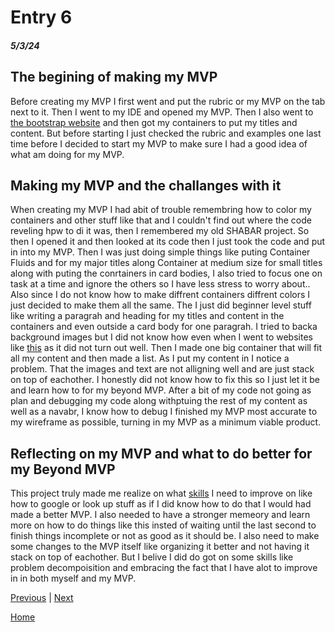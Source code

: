 # Entry 6
##### 5/3/24

## The begining of making my MVP

 Before creating my MVP I first went and put the rubric or my MVP on the tab next to it. Then I went to my IDE and opened my MVP. Then I also went to [the bootstrap website](https://getbootstrap.com/) and then got my containers to put my titles and content. But before starting I just checked the rubric and examples one last time before I decided to start my MVP to make sure I had a good idea of what  am doing for my MVP.

 
## Making my MVP and the challanges with it

  When creating my MVP I had abit of trouble remembring how to color my containers and other stuff like that and I couldn't find out where the code reveling hpw to di it was, then I remembered my old SHABAR project. So then I opened it and then looked at its code then I just took the code and put in into my MVP. Then I was just doing simple things like  puting Container Fluids and  for my major titles along Container at medium size for small titles along with puting the conrtainers in card bodies, I also  tried to focus one on task at a time and ignore the others so I have less stress to worry about.. Also since I do not know how to make diffrent containers diffrent colors I just decided to make them all the same. The I just did beginner level stuff like writing a paragrah and heading for my titles and content in the containers and even outside a card body for one paragrah. I tried to backa background images but I did not know how even when I went to websites like [this](https://mdbootstrap.com/docs/standard/extended/fullscreen-background-image/#:~:text=You%20can%20easily%20set%20the,a%20link%20to%20our%20image.) as it did not turn out well. Then I made one big container that will fit all my content and then made a list. As I put my content in I notice a problem. That the images and text are not alligning well and are just stack on top of eachother. I honestly did not know how to fix this so I just let it be and learn how to for my beyond MVP. After a bit of  my code not going as plan and debugging my code along withptuing the rest of my content as well as a navabr, I know how to debug I finished my MVP most accurate to my wireframe as possible, turning in my MVP as a minimum viable product.

## Reflecting on my MVP and what to do better for my Beyond MVP

 This project truly made me realize on what [skills](https://hstatsep.github.io/students/#skills) I need to improve on like how to google or look  up stuff as if I did know how to do that I would had made a better MVP. I also needed to have a stronger memeory and learn more on how to do things like this insted of waiting until the last second to finish things incomplete or not as good as it should be. I also need to make some changes to the MVP itself like organizing it better and not having it stack on top of eachother. But I belive I did do got on some skills like problem decompoisition and embracing the fact that I have alot to improve in in both myself and my MVP.
 
[Previous](entry05.md) | [Next](entry07.md)

[Home](../README.md)
